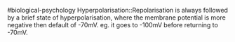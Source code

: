 #biological-psychology 
Hyperpolarisation::Repolarisation is always followed by a brief state of hyperpolarisation, where the membrane potential is more negative then default of -70mV. eg. it goes to -100mV before returning to -70mV.
<!--SR:!2023-12-21,3,250-->